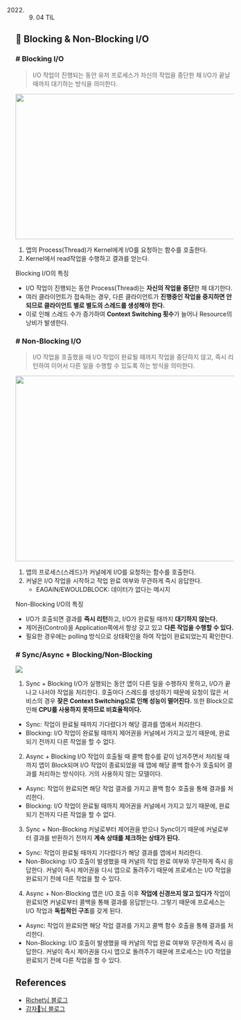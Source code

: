 2022. 09. 04 TIL

## 📌  Blocking & Non-Blocking I/O

### # Blocking I/O
> I/O 작업이 진행되는 동안 유저 프로세스가 자신의 작업을 중단한 채 I/O가 끝날때까지 대기하는 방식을 의미한다.

<img src="https://blog.kakaocdn.net/dn/bxZNAt/btrCbnSh7pb/yUukImLUvt2zYMewRAgG10/img.png" srcset="https://img1.daumcdn.net/thumb/R1280x0/?scode=mtistory2&amp;fname=https%3A%2F%2Fblog.kakaocdn.net%2Fdn%2FbxZNAt%2FbtrCbnSh7pb%2FyUukImLUvt2zYMewRAgG10%2Fimg.png" width="554" height="335" data-ke-mobilestyle="alignCenter">

1. 앱의 Process(Thread)가 Kernel에게 I/O를 요청하는 함수를 호출한다.
2. Kernel에서 read작업을 수행하고 결과를 얻는다.

Blocking I/O의 특징
- I/O 작업이 진행되는 동안 Process(Thread)는 **자신의 작업을 중단**한 채 대기한다.
- 여러 클라이언트가 접속하는 경우, 다른 클라이언트가 **진행중인 작업을 중지하면 안되므로 클라이언트 별로 별도의 스레드를 생성해야 한다.**
- 이로 인해 스레드 수가 증가하여 **Context Switching 횟수**가 늘어나 Resource의 낭비가 발생한다.

### # Non-Blocking I/O
> I/O 작업을 호출했을 때 I/O 작업이 완료될 때까지 작업을 중단하지 않고, 즉시 리턴하여 이어서 다른 일을 수행할 수 있도록 하는 방식을 의미한다.

<img src="https://blog.kakaocdn.net/dn/bd5SNK/btrB7bxxRhx/es0YitcU5QazXaDyrH4vu0/img.png" srcset="https://img1.daumcdn.net/thumb/R1280x0/?scode=mtistory2&amp;fname=https%3A%2F%2Fblog.kakaocdn.net%2Fdn%2Fbd5SNK%2FbtrB7bxxRhx%2Fes0YitcU5QazXaDyrH4vu0%2Fimg.png" width="604" height="428" data-ke-mobilestyle="alignCenter">

1. 앱의 프로세스(스레드)가 커널에게 I/O를 요청하는 함수를 호출한다.
2. 커널은 I/O 작업을 시작하고 작업 완료 여부와 무관하게 즉시 응답한다.
    - EAGAIN/EWOULDBLOCK: 데이터가 없다는 메시지

Non-Blocking I/O의 특징
- I/O가 호출되면 결과를 **즉시 리턴**하고, I/O가 완료될 때까지 **대기하지 않는다.**
- 제어권(Control)을 Application쪽에서 항상 갖고 있고 **다른 작업을 수행할 수 있다.**
- 필요한 경우에는 polling 방식으로 상태확인을 하여 작업이 완료되었는지 확인한다.


### # Sync/Async + Blocking/Non-Blocking

![](https://blog.kakaocdn.net/dn/9tR2g/btrLg7gFU3c/r9QBTi9V5iIq0M0xvya0z1/img.png)

1. Sync + Blocking
I/O가 실행되는 동안 앱이 다른 일을 수행하지 못하고, I/O가 끝나고 나서야 작업을 처리한다.
호출마다 스레드를 생성하기 때문에 요청이 많은 서비스의 경우 **잦은 Context Switching으로 인해 성능이 떨어진다.** 또한 Block으로 인해 **CPU를 사용하지 못하므로 비효율적이다.**
- Sync: 작업이 완료될 때까지 기다렸다가 해당 결과를 앱에서 처리한다.
- Blocking: I/O 작업이 완료될 때까지 제어권을 커널에서 가지고 있기 때문에, 완료되기 전까지 다른 작업을 할 수 없다.

2. Async + Blocking
I/O 작업이 호출될 때 콜백 함수를 같이 넘겨주면서 처리될 때까지 앱이 Block되며 I/O 작업이 종료되었을 때 앱에 해당 콜백 함수가 호출되어 결과를 처리하는 방식이다. 거의 사용하지 않는 모델이다.
- Async: 작업이 완료되면 해당 작업 결과를 가지고 콜백 함수 호출을 통해 결과를 처리한다.
- Blocking: I/O 작업이 완료될 때까지 제어권을 커널에서 가지고 있기 때문에, 완료되기 전까지 다른 작업을 할 수 없다.

3. Sync + Non-Blocking
커널로부터 제어권을 받으나 Sync이기 때문에 커널로부터 결과를 반환하기 전까지 **계속 상태를 체크하는 상태가 된다.**
- Sync: 작업이 완료될 때까지 기다렸다가 해당 결과를 앱에서 처리한다.
- Non-Blocking: I/O 호출이 발생했을 때 커널의 작업 완료 여부와 무관하게 즉시 응답한다. 커널이 즉시 제어권을 다시 앱으로 돌려주기 때문에 프로세스는 I/O 작업을 완료되기 전에 다른 작업을 할 수 있다.

4. Async + Non-Blocking
앱은 I/O 호출 이후 **작업에 신경쓰지 않고 있다가** 작업이 완료되면 커널로부터 콜백을 통해 결과를 응답받는다. 그렇기 때문에 프로세스는 I/O 작업과 **독립적인 구조**를 갖게 된다.
- Async: 작업이 완료되면 해당 작업 결과를 가지고 콜백 함수 호출을 통해 결과를 처리한다.
- Non-Blocking: I/O 호출이 발생했을 때 커널의 작업 완료 여부와 무관하게 즉시 응답한다. 커널이 즉시 제어권을 다시 앱으로 돌려주기 때문에 프로세스는 I/O 작업을 완료되기 전에 다른 작업을 할 수 있다.

## References
- [Richet님 블로그](https://etloveguitar.tistory.com/140)
- [감자🥔님 블로그](https://didu-story.tistory.com/306)